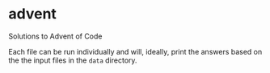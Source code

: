# advent
Solutions to Advent of Code

Each file can be run individually and will, ideally, print the answers based on the the input files in the `data` directory.
